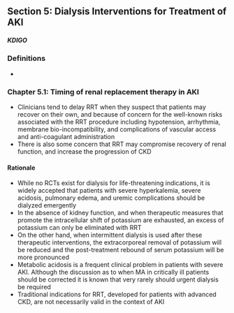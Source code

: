 ## Section 5: Dialysis Interventions for Treatment of AKI

##### **KDIGO**

### Definitions
- 

 
### Chapter 5.1: Timing of renal replacement therapy in AKI
- Clinicians tend to delay RRT when they suspect that patients may recover on their own, and because of concern for the well-known risks associated with the RRT procedure including hypotension, arrhythmia, membrane bio-incompatibility, and complications of vascular access and anti-coagulant administration
- There is also some concern that RRT may compromise recovery of renal function, and increase the progression of CKD 

#### Rationale
- While no RCTs exist for dialysis for life-threatening indications, it is widely accepted that patients with severe hyperkalemia, severe acidosis, pulmonary edema, and uremic complications should be dialyzed emergently
- In the absence of kidney function, and when therapeutic measures that promote the intracellular shift of potassium are exhausted, an excess of potassium can only be eliminated with RRT 
- On the other hand, when intermittent dialysis is used after these therapeutic interventions, the extracorporeal removal of potassium will be reduced and the post-treatment rebound of serum potassium will be more pronounced 
- Metabolic acidosis is a frequent clinical problem in patients with severe AKI.  Although the discussion as to when MA in critically ill patients should be corrected it is known that very rarely should urgent dialysis be required
- Traditional indications for RRT, developed for patients with advanced CKD, are not necessarily valid in the context of AKI
